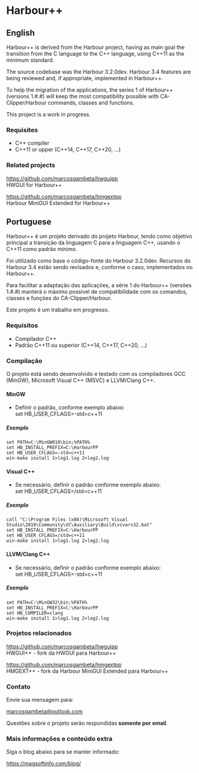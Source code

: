 # Harbour++

## English

Harbour++ is derived from the Harbour project, having as main goal the transition
from the C language to the C++ language, using C++11 as the minimum standard.

The source codebase was the Harbour 3.2.0dev. Harbour 3.4 features are being reviewed and,
if appropriate, implemented in Harbour++.

To help the migration of the applications, the series 1 of Harbour++ (versions 1.#.#)
will keep the most compatibility possible with CA-Clipper/Harbour commands, classes and functions.

This project is a work in progress.

### Requisites
* C++ compiler
* C++11 or upper (C++14, C++17, C++20, ...)

### Related projects

https://github.com/marcosgambeta/hwguipp  
HWGUI for Harbour++

https://github.com/marcosgambeta/hmgextpp  
Harbour MiniGUI Extended for Harbour++

## Portuguese

Harbour++ é um projeto derivado do projeto Harbour, tendo como objetivo principal
a transição da linguagem C para a linguagem C++, usando o C++11 como padrão mínimo.

Foi utilizado como base o código-fonte do Harbour 3.2.0dev. Recursos do Harbour 3.4
estão sendo revisados e, conforme o caso, implementados no Harbour++.

Para facilitar a adaptação das aplicações, a série 1 do Harbour++ (versões 1.#.#) manterá
o máximo possível de compatibilidade com os comandos, classes e funções do CA-Clipper/Harbour.

Este projeto é um trabalho em progresso.

### Requisitos
* Compilador C++
* Padrão C++11 ou superior (C++14, C++17, C++20, ...)

### Compilação

O projeto está sendo desenvolvido e testado com os compiladores GCC (MinGW), Microsoft Visual C++ (MSVC) e LLVM/Clang C++.

#### MinGW
* Definir o padrão, conforme exemplo abaixo:  
set HB_USER_CFLAGS=-std=c++11

##### Exemplo
```Batch
set PATH=C:\MinGW810\bin;%PATH%
set HB_INSTALL_PREFIX=C:\HarbourPP
set HB_USER_CFLAGS=-std=c++11
win-make install 1>log1.log 2>log2.log
```

#### Visual C++
* Se necessário, definir o padrão conforme exemplo abaixo:  
set HB_USER_CFLAGS=/std=c++11

##### Exemplo
```Batch
call "C:\Program Files (x86)\Microsoft Visual Studio\2019\Community\VC\Auxiliary\Build\vcvars32.bat"
set HB_INSTALL_PREFIX=C:\HarbourPP
set HB_USER_CFLAGS=/std=c++11
win-make install 1>log1.log 2>log2.log
```

#### LLVM/Clang C++
* Se necessário, definir o padrão conforme exemplo abaixo:  
set HB_USER_CFLAGS=-std=c++11

##### Exemplo
```Batch
set PATH=C:\MinGW32\bin;%PATH%
set HB_INSTALL_PREFIX=C:\HarbourPP
set HB_COMPILER=clang
win-make install 1>log1.log 2>log2.log
```

### Projetos relacionados

https://github.com/marcosgambeta/hwguipp  
HWGUI++ - fork da HWGUI para Harbour++

https://github.com/marcosgambeta/hmgextpp  
HMGEXT++ - fork da Harbour MiniGUI Extended para Harbour++

### Contato

Envie sua mensagem para:

marcosgambeta@outlook.com

Questões sobre o projeto serão respondidas **somente por email**.  

### Mais informações e conteúdo extra

Siga o blog abaixo para se manter informado:

https://magsoftinfo.com/blog/
